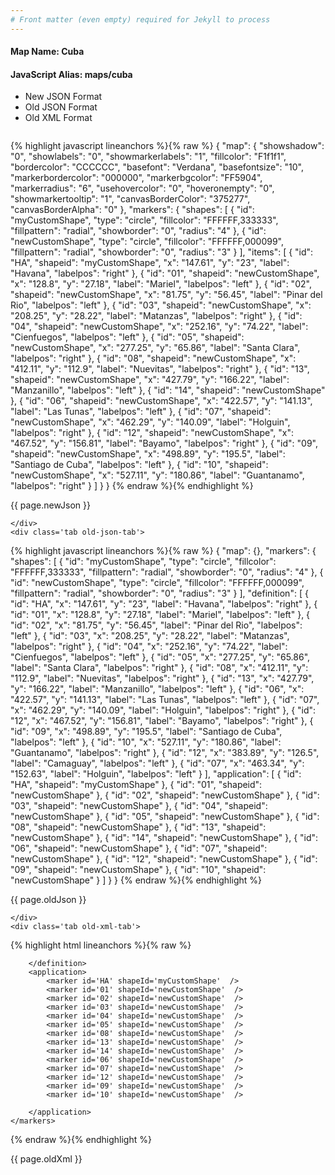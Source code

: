 ```yaml
---
# Front matter (even empty) required for Jekyll to process
---
```


#### Map Name: Cuba

#### JavaScript Alias: maps/cuba


<ul class='code-tabs'>
    <li class='active'>
        <a data-toggle='new-json'>New JSON Format</a>
    </li>
    <li>
        <a data-toggle='old-json'>Old JSON Format</a>
    </li>
    <li>
        <a data-toggle='old-xml'>Old XML Format</a>
    </li>
</ul>
<div class='tab-content'>
    <pre class='plain-code'></pre>
    <div class='tab new-json-tab active'>
{% highlight javascript lineanchors %}{% raw %}
{
    "map": {
        "showshadow": "0",
        "showlabels": "0",
        "showmarkerlabels": "1",
        "fillcolor": "F1f1f1",
        "bordercolor": "CCCCCC",
        "basefont": "Verdana",
        "basefontsize": "10",
        "markerbordercolor": "000000",
        "markerbgcolor": "FF5904",
        "markerradius": "6",
        "usehovercolor": "0",
        "hoveronempty": "0",
        "showmarkertooltip": "1",
        "canvasBorderColor": "375277",
        "canvasBorderAlpha": "0"
    },
    "markers": {
        "shapes": [
            {
                "id": "myCustomShape",
                "type": "circle",
                "fillcolor": "FFFFFF,333333",
                "fillpattern": "radial",
                "showborder": "0",
                "radius": "4"
            },
            {
                "id": "newCustomShape",
                "type": "circle",
                "fillcolor": "FFFFFF,000099",
                "fillpattern": "radial",
                "showborder": "0",
                "radius": "3"
            }
        ],
        "items": [
            {
                "id": "HA",
                "shapeid": "myCustomShape",
                "x": "147.61",
                "y": "23",
                "label": "Havana",
                "labelpos": "right"
            },
            {
                "id": "01",
                "shapeid": "newCustomShape",
                "x": "128.8",
                "y": "27.18",
                "label": "Mariel",
                "labelpos": "left"
            },
            {
                "id": "02",
                "shapeid": "newCustomShape",
                "x": "81.75",
                "y": "56.45",
                "label": "Pinar del Rio",
                "labelpos": "left"
            },
            {
                "id": "03",
                "shapeid": "newCustomShape",
                "x": "208.25",
                "y": "28.22",
                "label": "Matanzas",
                "labelpos": "right"
            },
            {
                "id": "04",
                "shapeid": "newCustomShape",
                "x": "252.16",
                "y": "74.22",
                "label": "Cienfuegos",
                "labelpos": "left"
            },
            {
                "id": "05",
                "shapeid": "newCustomShape",
                "x": "277.25",
                "y": "65.86",
                "label": "Santa Clara",
                "labelpos": "right"
            },
            {
                "id": "08",
                "shapeid": "newCustomShape",
                "x": "412.11",
                "y": "112.9",
                "label": "Nuevitas",
                "labelpos": "right"
            },
            {
                "id": "13",
                "shapeid": "newCustomShape",
                "x": "427.79",
                "y": "166.22",
                "label": "Manzanillo",
                "labelpos": "left"
            },
            {
                "id": "14",
                "shapeid": "newCustomShape"
            },
            {
                "id": "06",
                "shapeid": "newCustomShape",
                "x": "422.57",
                "y": "141.13",
                "label": "Las Tunas",
                "labelpos": "left"
            },
            {
                "id": "07",
                "shapeid": "newCustomShape",
                "x": "462.29",
                "y": "140.09",
                "label": "Holguin",
                "labelpos": "right"
            },
            {
                "id": "12",
                "shapeid": "newCustomShape",
                "x": "467.52",
                "y": "156.81",
                "label": "Bayamo",
                "labelpos": "right"
            },
            {
                "id": "09",
                "shapeid": "newCustomShape",
                "x": "498.89",
                "y": "195.5",
                "label": "Santiago de Cuba",
                "labelpos": "left"
            },
            {
                "id": "10",
                "shapeid": "newCustomShape",
                "x": "527.11",
                "y": "180.86",
                "label": "Guantanamo",
                "labelpos": "right"
            }
        ]
    }
}
{% endraw %}{% endhighlight %}


<p class='text-success'>{{ page.newJson }}</p>

    </div>
    <div class='tab old-json-tab'>
{% highlight javascript lineanchors %}{% raw %}
{
    "map": {},
    "markers": {
        "shapes": [
            {
                "id": "myCustomShape",
                "type": "circle",
                "fillcolor": "FFFFFF,333333",
                "fillpattern": "radial",
                "showborder": "0",
                "radius": "4"
            },
            {
                "id": "newCustomShape",
                "type": "circle",
                "fillcolor": "FFFFFF,000099",
                "fillpattern": "radial",
                "showborder": "0",
                "radius": "3"
            }
        ],
        "definition": [
            {
                "id": "HA",
                "x": "147.61",
                "y": "23",
                "label": "Havana",
                "labelpos": "right"
            },
            {
                "id": "01",
                "x": "128.8",
                "y": "27.18",
                "label": "Mariel",
                "labelpos": "left"
            },
            {
                "id": "02",
                "x": "81.75",
                "y": "56.45",
                "label": "Pinar del Rio",
                "labelpos": "left"
            },
            {
                "id": "03",
                "x": "208.25",
                "y": "28.22",
                "label": "Matanzas",
                "labelpos": "right"
            },
            {
                "id": "04",
                "x": "252.16",
                "y": "74.22",
                "label": "Cienfuegos",
                "labelpos": "left"
            },
            {
                "id": "05",
                "x": "277.25",
                "y": "65.86",
                "label": "Santa Clara",
                "labelpos": "right"
            },
            {
                "id": "08",
                "x": "412.11",
                "y": "112.9",
                "label": "Nuevitas",
                "labelpos": "right"
            },
            {
                "id": "13",
                "x": "427.79",
                "y": "166.22",
                "label": "Manzanillo",
                "labelpos": "left"
            },
            {
                "id": "06",
                "x": "422.57",
                "y": "141.13",
                "label": "Las Tunas",
                "labelpos": "left"
            },
            {
                "id": "07",
                "x": "462.29",
                "y": "140.09",
                "label": "Holguin",
                "labelpos": "right"
            },
            {
                "id": "12",
                "x": "467.52",
                "y": "156.81",
                "label": "Bayamo",
                "labelpos": "right"
            },
            {
                "id": "09",
                "x": "498.89",
                "y": "195.5",
                "label": "Santiago de Cuba",
                "labelpos": "left"
            },
            {
                "id": "10",
                "x": "527.11",
                "y": "180.86",
                "label": "Guantanamo",
                "labelpos": "right"
            },
            {
                "id": "12",
                "x": "383.89",
                "y": "126.5",
                "label": "Camaguay",
                "labelpos": "left"
            },
            {
                "id": "07",
                "x": "463.34",
                "y": "152.63",
                "label": "Holguin",
                "labelpos": "left"
            }
        ],
        "application": [
            {
                "id": "HA",
                "shapeid": "myCustomShape"
            },
            {
                "id": "01",
                "shapeid": "newCustomShape"
            },
            {
                "id": "02",
                "shapeid": "newCustomShape"
            },
            {
                "id": "03",
                "shapeid": "newCustomShape"
            },
            {
                "id": "04",
                "shapeid": "newCustomShape"
            },
            {
                "id": "05",
                "shapeid": "newCustomShape"
            },
            {
                "id": "08",
                "shapeid": "newCustomShape"
            },
            {
                "id": "13",
                "shapeid": "newCustomShape"
            },
            {
                "id": "14",
                "shapeid": "newCustomShape"
            },
            {
                "id": "06",
                "shapeid": "newCustomShape"
            },
            {
                "id": "07",
                "shapeid": "newCustomShape"
            },
            {
                "id": "12",
                "shapeid": "newCustomShape"
            },
            {
                "id": "09",
                "shapeid": "newCustomShape"
            },
            {
                "id": "10",
                "shapeid": "newCustomShape"
            }
        ]
    }
}
{% endraw %}{% endhighlight %}


<p class='text-success'>{{ page.oldJson }}</p>

    </div>
    <div class='tab old-xml-tab'>
{% highlight html lineanchors %}{% raw %}
<map>
	<markers>
	     <shapes>
		     <shape id='myCustomShape' type='circle' fillColor='FFFFFF,333333' fillPattern='radial' showBorder='0' radius='4'/>
			 <shape id='newCustomShape' type='circle' fillColor='FFFFFF,000099' fillPattern='radial' showBorder='0' radius='3'/>
		</shapes>
		<definition>
			<marker id='HA' x='147.61' y='23' label='Havana' labelPos='right'  />
			<marker id='01' x='128.8' y='27.18' label='Mariel' labelPos='left' />
			<marker id='02' x='81.75' y='56.45' label='Pinar del Rio' labelPos='left' />
			<marker id='03' x='208.25' y='28.22' label='Matanzas' labelpos='right' />
			<marker id='04' x='252.16' y='74.22' label='Cienfuegos' labelPos='left'  />
			<marker id='05' x='277.25' y='65.86' label='Santa Clara' labelPos='right'  />
			<marker id='08' x='412.11' y='112.9' label='Nuevitas' labelPos='right' />
			<marker id='13' x='427.79' y='166.22' label='Manzanillo' labelPos='left'  />
			<marker id='06' x='422.57' y='141.13' label='Las Tunas' labelPos='left' />
			<marker id='07' x='462.29' y='140.09' label='Holguin' labelPos='right'  />
			<marker id='12' x='467.52' y='156.81' label='Bayamo' labelPos='right'  />
			<marker id='09' x='498.89' y='195.5' label='Santiago de Cuba' labelPos='left'  />
			<marker id='10' x='527.11' y='180.86' label='Guantanamo' labelPos='right'  />
	        <marker id='12' x='383.89' y='126.5' label='Camaguay' labelPos='left'  />
			<marker id='07' x='463.34' y='152.63' label='Holguin' labelPos='left'  />


		</definition>
		<application>
			<marker id='HA' shapeId='myCustomShape'  />
			<marker id='01' shapeId='newCustomShape'  />
			<marker id='02' shapeId='newCustomShape'  />
			<marker id='03' shapeId='newCustomShape'  />
			<marker id='04' shapeId='newCustomShape'  />
			<marker id='05' shapeId='newCustomShape'  />
			<marker id='08' shapeId='newCustomShape'  />
			<marker id='13' shapeId='newCustomShape'  />
			<marker id='14' shapeId='newCustomShape'  />
			<marker id='06' shapeId='newCustomShape'  />
			<marker id='07' shapeId='newCustomShape'  />
			<marker id='12' shapeId='newCustomShape'  />
			<marker id='09' shapeId='newCustomShape'  />
			<marker id='10' shapeId='newCustomShape'  />

		</application>
	</markers>
</map>
{% endraw %}{% endhighlight %}

<p class='text-success'>{{ page.oldXml }}</p>

</div>
</div>
